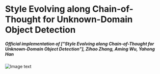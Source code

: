 # Style Evolving along Chain-of-Thought for Unknown-Domain Object Detection

##### Official implementation of ["Style Evolving along Chain-of-Thought for Unknown-Domain Object Detection"], Zihao Zhang, Aming Wu, Yahong Han


  ![Image text](https://github.com/ZZ2490/SE-COT/pic/f2.jpg)


